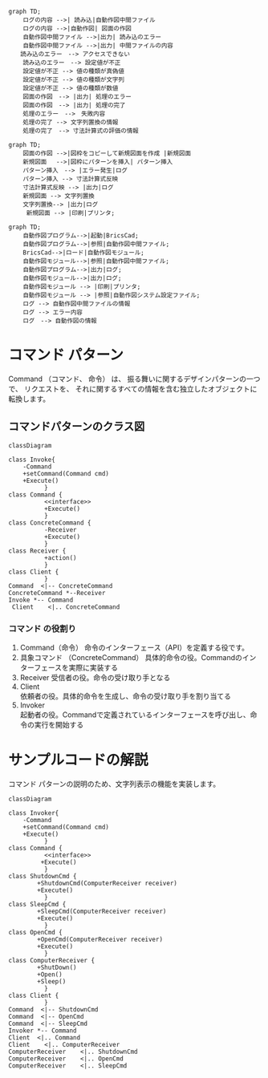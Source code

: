 ```mermaid
graph TD;
    ログの内容 -->| 読み込|自動作図中間ファイル
    ログの内容 -->|自動作図| 図面の作図
    自動作図中間ファイル -->|出力| 読み込のエラー
    自動作図中間ファイル -->|出力| 中間ファイルの内容
　　読み込のエラー　--> アクセスできない
    読み込のエラー　--> 設定値が不正
    設定値が不正 --> 値の種類が真偽値
    設定値が不正 --> 値の種類が文字列
    設定値が不正 --> 値の種類が数値
    図面の作図　--> |出力| 処理のエラー
    図面の作図　--> |出力| 処理の完了
    処理のエラー　-->　失敗内容
    処理の完了 --> 文字列置換の情報
    処理の完了　--> 寸法計算式の評価の情報
```


```mermaid
graph TD;
    図面の作図 -->|図枠をコピーして新規図面を作成 |新規図面 
    新規図面 　-->|図枠にパターンを挿入| パターン挿入
    パターン挿入　--> |エラー発生|ログ
    パターン挿入 --> 寸法計算式反映
    寸法計算式反映 --> |出力|ログ
    新規図面 --> 文字列置換
    文字列置換--> |出力|ログ
     新規図面 --> |印刷|プリンタ;
```



```mermaid
graph TD;
    自動作図プログラム-->|起動|BricsCad;
    自動作図プログラム-->|参照|自動作図中間ファイル;
    BricsCad-->|ロード|自動作図モジュール;
    自動作図モジュール-->|参照|自動作図中間ファイル;
    自動作図プログラム-->|出力|ログ;
    自動作図モジュール-->|出力|ログ;
    自動作図モジュール --> |印刷|プリンタ;
    自動作図モジュール --> |参照|自動作図システム設定ファイル;
    ログ --> 自動作図中間ファイルの情報
    ログ --> エラー内容
    ログ　--> 自動作図の情報
```




# コマンド パターン
Command （コマンド、 命令） は、 振る舞いに関するデザインパターンの一つで、 リクエストを、 それに関するすべての情報を含む独立したオブジェクトに転換します。

## コマンドパターンのクラス図
```mermaid
classDiagram

class Invoke{
    -Command
    +setCommand(Command cmd)
    +Execute()
          }
class Command {
          <<interface>>
          +Execute()
          }
class ConcreteCommand {
          -Receiver
          +Execute()
          }
class Receiver {
          +action()
          }
class Client {
          }          
Command  <|-- ConcreteCommand
ConcreteCommand *--Receiver
Invoke *-- Command
 Client    <|.. ConcreteCommand
```
### コマンド の役割り
1. Command（命令） 
命令のインターフェース（API）を定義する役です。
1. 具象コマンド （ConcreteCommand）
具体的命令の役。Commandのインターフェースを実際に実装する
1. Receiver	
受信者の役。命令の受け取り手となる
1. Client	
依頼者の役。具体的命令を生成し、命令の受け取り手を割り当てる
1. Invoker	
起動者の役。Commandで定義されているインターフェースを呼び出し、命令の実行を開始する

# サンプルコードの解説
コマンド パターンの説明のため、文字列表示の機能を実装します。

```mermaid
classDiagram

class Invoker{
    -Command
    +setCommand(Command cmd)
    +Execute()
          }
class Command {
          <<interface>>
         +Execute()     
          }
class ShutdownCmd {
        +ShutdownCmd(ComputerReceiver receiver)
        +Execute()  
          }
class SleepCmd {
        +SleepCmd(ComputerReceiver receiver)
        +Execute()  
          }
class OpenCmd {
        +OpenCmd(ComputerReceiver receiver)
        +Execute()  
          }          
class ComputerReceiver {
        +ShutDown()
        +Open()
        +Sleep()
          }
class Client {
          }          
Command  <|-- ShutdownCmd
Command  <|-- OpenCmd
Command  <|-- SleepCmd
Invoker *-- Command
Client  <|.. Command
Client    <|.. ComputerReceiver
ComputerReceiver    <|.. ShutdownCmd
ComputerReceiver    <|.. OpenCmd
ComputerReceiver    <|.. SleepCmd
```

